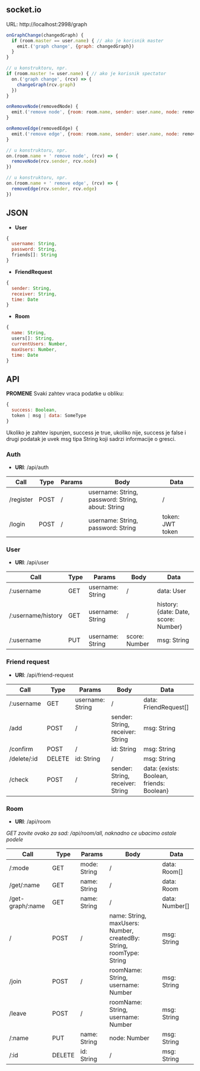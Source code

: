 ## socket.io

URL: http://localhost:2998/graph

```javascript
onGraphChange(changedGraph) {
  if (room.master == user.name) { // ako je korisnik master
    emit.('graph change', {graph: changedGraph})
  }
}
```
```javascript
// u konstruktoru, npr.
if (room.master != user.name) { // ako je korisnik spectator
  on.('graph change', (rcv) => {
    changeGraph(rcv.graph)
  })
}
```
```javascript
onRemoveNode(removedNode) {
  emit.('remove node', {room: room.name, sender: user.name, node: removedNode})
}
```
```javascript
onRemoveEdge(removedEdge) {
  emit.('remove edge', {room: room.name, sender: user.name, node: removedNode})
}
```
```javascript
// u konstruktoru, npr.
on.(room.name + ' remove node', (rcv) => {
  removeNode(rcv.sender, rcv.node)
})
```
```javascript
// u konstruktoru, npr.
on.(room.name + ' remove edge', (rcv) => {
  removeEdge(rcv.sender, rcv.edge)
})
```

## JSON

* **User**
```javascript
{
  username: String,
  password: String,
  friends[]: String
}
```

* **FriendRequest**
```javascript
{
  sender: String,
  receiver: String,
  time: Date
}
```

* **Room**
```javascript
{
  name: String,
  users[]: String,
  currentUsers: Number,
  maxUsers: Number,
  time: Date
}
```

## API

**PROMENE** Svaki zahtev vraca podatke u obliku:
```javascript
{
  success: Boolean,
  token | msg | data: SomeType
}
```
Ukoliko je zahtev ispunjen, success je true, ukoliko nije, success je false i drugi podatak je uvek msg tipa String koji sadrzi informacije o gresci.

### Auth
* **URI**: /api/auth

| Call        | Type    | Params                | Body                                    | Data                                      |
|-------------|---------|-----------------------|-----------------------------------------|-------------------------------------------|
| /register   | POST    | /                     | username: String, password: String, about: String  | /                              |
| /login      | POST    | /                     | username: String, password: String      | token: JWT token                          |
                    
### User                    
* **URI**: /api/user                    
                    
| Call        | Type    | Params                | Body                                    | Data                                      |
|-------------|---------|-----------------------|-----------------------------------------|-------------------------------------------|
| /:username  | GET     | username: String      | /                                       | data: User                                |
| /:username/history  | GET     | username: String      | /                               | history: {date: Date, score: Number}      |
| /:username  | PUT     | username: String      | score: Number                           | msg: String                               |
                    
### Friend request                    
* **URI**: /api/friend-request                    
                    
| Call        | Type    | Params                | Body                                    | Data                                      |
|-------------|---------|-----------------------|-----------------------------------------|-------------------------------------------|
| /:username  | GET     | username: String      | /                                       | data: FriendRequest[]                     |
| /add        | POST    | /                     | sender: String, receiver: String        | msg: String                               |
| /confirm    | POST    | /                     | id: String                              | msg: String                               |
| /delete/:id | DELETE  | id: String            |  /                                      | msg: String                               |
| /check      | POST    | /                     | sender: String, receiver: String        | data: {exists: Boolean, friends: Boolean} |

### Room
* **URI**: /api/room

*GET zovite ovako za sad: /api/room/all, naknadno ce ubacimo ostale podele*

| Call        | Type    | Params                | Body                                    | Data                                      |
|-------------|---------|-----------------------|-----------------------------------------|-------------------------------------------|
| /:mode      | GET     | mode: String          | /                                       | data: Room[]                              |
| /get/:name  | GET     | name: String          | /                                       | data: Room                                |
| /get-graph/:name| GET | name: String          | /                                       | data: Number[]                            |
| /           | POST    | /                     | name: String, maxUsers: Number, createdBy: String, roomType: String   | msg: String |
| /join       | POST    | /                     | roomName: String, username: Number      | msg: String                               |
| /leave      | POST    | /                     | roomName: String, username: Number      | msg: String                               |
| /:name      | PUT     | name: String          | node: Number                            | msg: String                               |
| /:id        | DELETE  | id: String            | /                                       | msg: String                               |
